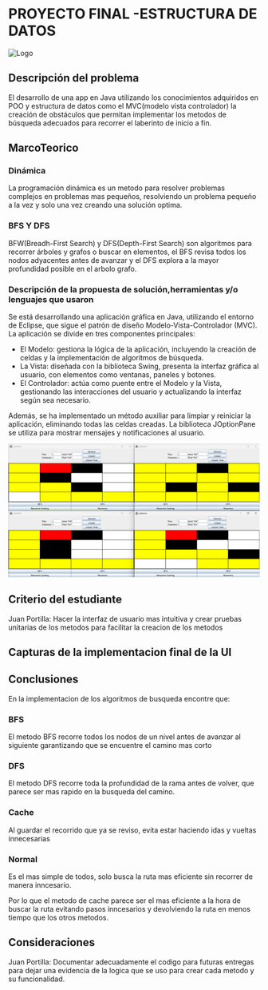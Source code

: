 # PROYECTO FINAL -ESTRUCTURA DE DATOS

![Logo](https://i.imgur.com/hvEOGF1.png)

## Descripción del problema

El desarrollo de una app en Java utilizando los conocimientos adquiridos en POO y estructura de datos como el MVC(modelo vista controlador) la creación de obstáculos que permitan implementar los metodos de búsqueda adecuados para recorrer el laberinto de inicio a fin.

## MarcoTeorico

### Dinámica

La programación dinámica es un metodo para resolver problemas complejos en problemas mas pequeños, resolviendo un problema pequeño a la vez y solo una vez creando una solución optima.

### BFS Y DFS

BFW(Breadh-First Search) y DFS(Depth-First Search) son algoritmos para recorrer árboles y grafos o buscar en elementos, el BFS revisa todos los nodos adyacentes antes de avanzar y el DFS explora a la mayor profundidad posible en el arbolo grafo.

### Descripción de la propuesta de solución,herramientas y/o lenguajes que usaron

Se está desarrollando una aplicación gráfica en Java, utilizando el entorno de Eclipse, que sigue el patrón de diseño Modelo-Vista-Controlador (MVC). La aplicación se divide en tres componentes principales:

- El Modelo: gestiona la lógica de la aplicación, incluyendo la creación de celdas y la implementación de algoritmos de búsqueda.
- La Vista: diseñada con la biblioteca Swing, presenta la interfaz gráfica al usuario, con elementos como ventanas, paneles y botones.
- El Controlador: actúa como puente entre el Modelo y la Vista, gestionando las interacciones del usuario y actualizando la interfaz según sea necesario.

Además, se ha implementado un método auxiliar para limpiar y reiniciar la aplicación, eliminando todas las celdas creadas. La biblioteca JOptionPane se utiliza para mostrar mensajes y notificaciones al usuario.

![ResultadoUI](src\code.png)

## Criterio del estudiante

Juan Portilla: Hacer la interfaz de usuario mas intuitiva y crear pruebas unitarias de los metodos para facilitar la creacion de los metodos

## Capturas de la implementacion final de la UI

## Conclusiones

En la implementacion de los algoritmos de busqueda encontre que:

### BFS

El metodo BFS recorre todos los nodos de un nivel antes de avanzar al siguiente garantizando que se encuentre el camino mas corto

### DFS

El metodo DFS recorre toda la profundidad de la rama antes de volver, que parece ser mas rapido en la busqueda del camino.

### Cache

Al guardar el recorrido que ya se reviso, evita estar haciendo idas y vueltas innecesarias

### Normal

Es el mas simple de todos, solo busca la ruta mas eficiente sin recorrer de manera inncesario.

Por lo que el metodo de cache parece ser el mas eficiente a la hora de buscar la ruta evitando pasos inncesarios y devolviendo la ruta en menos tiempo que los otros metodos.

## Consideraciones

Juan Portilla: Documentar adecuadamente el codigo para futuras entregas para dejar una evidencia de la logica que se uso para crear cada metodo y su funcionalidad.
